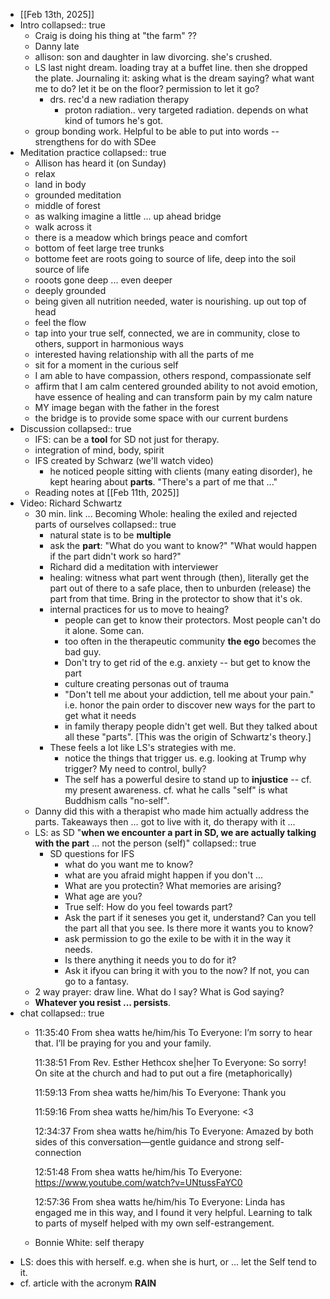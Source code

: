 - [[Feb 13th, 2025]]
- Intro
  collapsed:: true
	- Craig is doing his thing at "the farm" ??
	- Danny late
	- allison: son and daughter in law divorcing. she's crushed.
	- LS last night dream. loading tray at a buffet line. then she dropped the plate. Journaling it: asking what is the dream saying? what want me to do? let it be on the floor? permission to let it go?
		- drs. rec'd a new radiation therapy
			- proton radiation.. very targeted radiation. depends on what kind of  tumors he's got.
	- group bonding work. Helpful to be able to put into words -- strengthens for do with SDee
- Meditation practice
  collapsed:: true
	- Allison has heard it (on Sunday)
	- relax
	- land in body
	- grounded meditation
	- middle of forest
	- as walking imagine a little ... up ahead bridge
	- walk across it
	- there is a meadow which brings peace and comfort
	- bottom of feet large tree trunks
	- bottome feet are roots going to source of life, deep into the soil source of life
	- rooots gone deep ... even deeper
	- deeply grounded
	- being given all nutrition needed, water is nourishing. up out top of head
	- feel the flow
	- tap into your true self, connected, we are in community, close to others, support in harmonious ways
	- interested having relationship with all the parts of me
	- sit for a moment in the curious self
	- I am able to have compassion, others respond, compassionate self
	- affirm that I am calm centered grounded ability to not avoid emotion, have essence of healing and can transform pain by  my calm nature
	- MY image began with the father in the forest
	- the bridge is to provide some space with our current burdens
- Discussion
  collapsed:: true
	- IFS: can be a **tool** for SD not just for therapy.
	- integration of mind, body, spirit
	- IFS created by Schwarz (we'll watch video)
		- he noticed people sitting with clients (many eating disorder), he kept hearing about **parts**. "There's a part of me that ..."
	- Reading notes at [[Feb 11th, 2025]]
- Video: Richard Schwartz
	- 30 min. link ... Becoming Whole: healing the exiled and rejected parts of ourselves
	  collapsed:: true
		- natural state is to be **multiple**
		- ask the **part**: "What do you want to know?" "What would happen if the part didn't work so hard?"
		- Richard did a meditation with interviewer
		- healing: witness what part went through (then), literally get the part out of there to a safe place, then to unburden (release)  the part from that time. Bring in the protector to show that it's ok.
		- internal practices for us to move to heaing?
			- people can get to know their protectors. Most people can't do it alone. Some can.
			- too often in the therapeutic community **the ego** becomes the bad guy.
			- Don't  try to get rid of the e.g. anxiety -- but get to know the part
			- culture creating personas out of trauma
			- "Don't tell me about your addiction, tell me about your pain." i.e. honor the pain order to discover new ways for the part to get what it needs
			- in family therapy people didn't get well. But they talked about all these "parts". [This was the origin of Schwartz's theory.]
		- These feels a lot like LS's strategies with me.
			- notice the things that trigger us. e.g. looking at Trump why trigger? My need to control, bully?
			- The self has a powerful desire to stand up to **injustice** -- cf. my present awareness. cf. what he calls "self" is what Buddhism calls "no-self".
	- Danny did this with a therapist who made him actually address the parts. Takeaways then ... got to live with it, do therapy with it ...
	- LS: as SD "**when we encounter a part in SD, we are actually talking with the part** ... not the person (self)"
	  collapsed:: true
		- SD questions for IFS
			- what do you want me to know?
			- what are you afraid might happen if you don't ...
			- What are you protectin? What memories are arising?
			- What age are you?
			- True self: How do you feel towards part?
			- Ask the part if it seneses you get it, understand? Can you tell the part all that you see. Is there more it wants you to know?
			- ask permission to go the exile to be with it in the way it needs.
			- Is there anything it needs you to do for it?
			- Ask it ifyou can bring it with you to the now? If not, you can go to a fantasy.
	- 2 way prayer: draw line. What do I say? What is God saying?
	- **Whatever you resist ... persists**.
- chat
  collapsed:: true
	- 11:35:40 From shea watts he/him/his To Everyone:
	  	I’m sorry to hear that. I’ll be praying for you and your family.
	  	
	  11:38:51 From Rev. Esther Hethcox she|her To Everyone:
	  	So sorry! On site at the church and had to put out a fire (metaphorically)
	  	
	  11:59:13 From shea watts he/him/his To Everyone:
	  	Thank you
	  	
	  11:59:16 From shea watts he/him/his To Everyone:
	  	<3
	  	
	  12:34:37 From shea watts he/him/his To Everyone:
	  	Amazed by both sides of this conversation––gentle guidance and strong self-connection
	  	
	  12:51:48 From shea watts he/him/his To Everyone:
	  	https://www.youtube.com/watch?v=UNtussFaYC0
	  	
	  12:57:36 From shea watts he/him/his To Everyone:
	  	Linda has engaged me in this way, and I found it very helpful. Learning to talk to parts of myself helped with my own self-estrangement.
	- Bonnie White: self therapy
- LS: does this with herself. e.g. when she is hurt, or ... let the Self tend to it.
- cf. article with the acronym **RAIN**